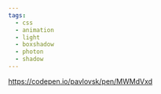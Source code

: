 ```yaml
---
tags:
  - css
  - animation
  - light
  - boxshadow
  - photon
  - shadow
---
```

https://codepen.io/pavlovsk/pen/MWMdVxd
